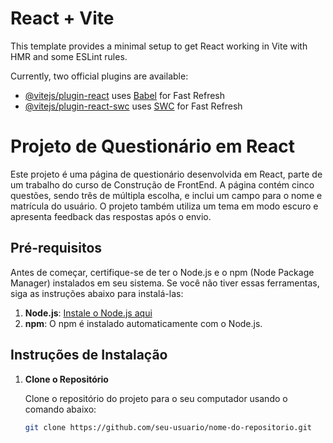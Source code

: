 # React + Vite

This template provides a minimal setup to get React working in Vite with HMR and some ESLint rules.

Currently, two official plugins are available:

- [@vitejs/plugin-react](https://github.com/vitejs/vite-plugin-react/blob/main/packages/plugin-react/README.md) uses [Babel](https://babeljs.io/) for Fast Refresh
- [@vitejs/plugin-react-swc](https://github.com/vitejs/vite-plugin-react-swc) uses [SWC](https://swc.rs/) for Fast Refresh


# Projeto de Questionário em React

Este projeto é uma página de questionário desenvolvida em React, parte de um trabalho do curso de Construção de FrontEnd. A página contém cinco questões, sendo três de múltipla escolha, e inclui um campo para o nome e matrícula do usuário. O projeto também utiliza um tema em modo escuro e apresenta feedback das respostas após o envio.

## Pré-requisitos

Antes de começar, certifique-se de ter o Node.js e o npm (Node Package Manager) instalados em seu sistema. Se você não tiver essas ferramentas, siga as instruções abaixo para instalá-las:

1. **Node.js**: [Instale o Node.js aqui](https://nodejs.org/)
2. **npm**: O npm é instalado automaticamente com o Node.js.

## Instruções de Instalação

1. **Clone o Repositório**

   Clone o repositório do projeto para o seu computador usando o comando abaixo:

   ```bash
   git clone https://github.com/seu-usuario/nome-do-repositorio.git
